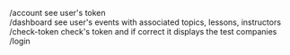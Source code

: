 /account see user's token <br />
/dashboard see user's events with associated topics, lessons, instructors <br />
/check-token check's token and if correct it displays the test companies <br />
/login 
